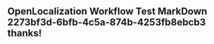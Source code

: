 <properties
ms.topic="hero-topic"
ms.test1="hero-topic"
ms.test2="test"/>

## OpenLocalization Workflow Test MarkDown 2273bf3d-6bfb-4c5a-874b-4253fb8ebcb3 thanks!
<!--HONumber=Mar16_HO4-->
